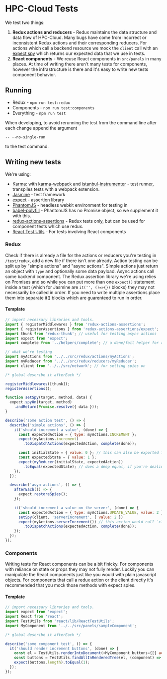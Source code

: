 # HPC-Cloud Tests

We test two things:

1. **Redux actions and reducers** - Redux maintains the data structure and data flow of HPC-Cloud. Many bugs have come from incorrect or inconsistent Redux actions and their corresponding reducers. For actions which call a backend resource we mock the `client` call with an [expect spy](https://github.com/mjackson/expect#spy-methods) which returns our expected data that we use in tests.
2. **React components**  - We reuse React components in `src/panels` in many places. At time of writing there aren't many tests for components, however the infrastructure is there and it's easy to write new tests component behavior. 

## Running

- Redux - `npm run test:redux`
- Components - `npm run test:components`
- Everything - `npm run test`

When developing, to avoid rerunning the test from the command line after each change append the argument 

```
-- --no-single-run
``` 

to the test command.

## Writing new tests

We're using: 

- [Karma](https://karma-runner.github.io/0.13/index.html): with [karma-webpack](https://github.com/webpack/karma-webpack) and [istanbul-instrumenter](https://github.com/deepsweet/istanbul-instrumenter-loader) - test runner, transpiles tests with a webpack extension.
- [Jasmine](http://jasmine.github.io/2.4/introduction.html) - test framework 
- [expect](https://github.com/mjackson/expect) - assertion library
- [PhantomJS](http://phantomjs.org/) - headless webkit environment for testing in
- [babel-polyfill](https://github.com/babel/babel/tree/master/packages/babel-polyfill) - PhantomJS has no Promise object, so we supplement it with this.
- [redux-actions-assertions](https://github.com/dmitry-zaets/redux-actions-assertions) - Redux tests only, but can be used for component tests which use redux.
- [React Test Utils](https://facebook.github.io/react/docs/test-utils.html) - For tests involving React components

### Redux
Check if there is already a file for the actions or reducers you're testing in `/test/redux`, add a new file if there isn't one already. Action testing can be split up by "simple actions" and "async actions". Simple actions just return an object with `type` and optionally some data payload. Async actions call some backend component. The Redux assertion library we're using relies on Promises and so while you can put more than one `expect()` statement inside a test (which for Jasmine are `it('', ()=>{})` blocks) they may not necessarily be called in order. If you need to write multiple assertions place them into separate it() blocks which are guarenteed to run in order.

#### Template

```js
// import necessary libraries and tools.
import { registerMiddlewares } from 'redux-actions-assertions';
import { registerAssertions } from 'redux-actions-assertions/expect';
import thunk from 'redux-thunk'; // useful for testing async actions
import expect from 'expect';
import complete from '../helpers/complete'; // a done/fail helper for redux-action-assertions

// what we're testing
import myActions from '../../src/redux/actions/myActions';
import myReducer from '../../src/redux/reducers/myReducer';
import client from '../../src/network'; // for setting spies on

/* global describe it afterEach */

registerMiddlewares([thunk]);
registerAssertions();

function setSpy(target, method, data) {
  expect.spyOn(target, method)
    .andReturn(Promise.resolve({ data }));
}

describe('some action test', () => {
  describe('simple actions', () => {
    it('should increment a value', (done) => {
      const expectedAction = { type: myActions.INCREMENT };
      expect(myActions.increment)
        .toDispatchActions(expectedAction, complete(done));

      const initialState = { value: 0 }; // this can also be exported from the reducers, be sure to clone it if you use it.
      const expectedState = { value: 1 };
      expect(myReducer(initialState, expectedAction))
        .toEqual(expectedState); // does a deep equal, if you're dealing with big payloads it can be hard to read error output.
    });
  });

  describe('asyn actions', () => {
    afterEach(() => {
      expect.restoreSpies();
    });

    it('should increment a value on the server', (done) => {
      const expectedAction = { type: myActions.UPDATE_VALUE, value: 2 };
      setSpy(client, 'serverIncrement', { value: 2 })
      expect(myActions.serverIncrement()) // this action would call `client.serverIncrement` which we're spying on
        .toDispatchActions(expectedAction, complete(done));
    });
  });
});
```

### Components
Writing tests for React components can be a bit finicky. For components with reliance on state or props they may not fully render. Luckily you can manipulate the React components just like you would with plain javascript objects. For components that call a redux action or the client directly it's recommended that you mock those methods with expect spies.

#### Template

```js
// import necessary libraries and tools.
import expect from 'expect';
import React from 'react';
import TestUtils from 'react/lib/ReactTestUtils';
import MyComponent from '../../src/panels/sampleComponent';

/* global describe it afterEach */

describe('some component test', () => {
  it('should render increment buttons', (done) => {
    const el = TestUtils.renderIntoDocument(<MyComponent buttons={[{ action: 'increment', name: 'Increment Value' }]} />);
    const buttons = TestUtils.findAllInRenderedTree(el, (component) => component.tagName === 'BUTTON');
    expect(buttons.length).toEqual(1);
  });
});
```
